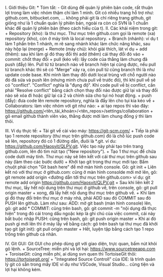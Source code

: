 I. Giới thiệu Git: * Tóm tắt: - Git dùng để quản lý phiên bản code, rất thuận lợi trong làm việc nhóm thậm chí làm 1 mình. Git có nhiều trang hỗ trợ như: github.com, bitbucket.com, ... không phải git là chỉ riêng trang github, git giống như là 1 chuẩn quản lý phiên bản, ngoài ra còn có SVN là 1 chuẩn khác để quản lý phiên bản (theo cách hiểu của t). II. Các khái niệm trong git: + Repository (kho): là thư mục. Thư mục trên github.com gọi là remote (xa) repository (kho), còn ở máy tính là local repository. + Branch (nhánh): ví dụ t làm 1 phần trên 1 nhánh, m rẽ sang nhánh khác làm chức năng khác, sau này hộp lại (merge) + Remote (máy chủ): khỏi giải thích, lát ví dụ + add (thêm): sau khi làm gì đó thay đổi thì add (thêm) cái thay đổi đó vào + commit: chốt thay đổi + pull (kéo về): lấy code của thằng làm chung đã push (đẩy) lên. Pull từ từ branch nào về branch hiện tại cũng được, nếu pull từ branch khác thì sẽ có "Merge" xảy ra, còn pull từ cũng branch thì là như update code base. Khi mình làm thay đổi dưới local trùng với chỗ người nào đó đã sửa và push lên (nhưng mình chưa pull về trước đó), thì khi pull về sẽ có "conflict". "Conflict" nghĩa là "đụng độ". Khi code pull về bị conflict, cần phải "Resolve conflict" bằng cách chọn thay đổi nào được giữ lại và thay đổi nào sẽ xóa đi hoặc giữ lại cả 2 và chỉnh sửa cho tụi nó hoạt động. + push (đẩy): đưa code lên remote repository, nghĩa là đẩy lên cho tụi kia kéo về + Collaborators: làm việc nhóm với git như nào: + ai tạo repos thì vào đây: https://github.com/<tên_tài_khoản>/<tên_repos>/settings/collaboration + gõ email github thành viên vào, thằng được mời làm chung đồng ý thì làm thôi.

III. Ví dụ thực tế: + Tải git về cài vào máy: https://git-scm.com/ + Tiếp là phải tạo 1 remote repository (thư mục trên github.com) đó là chỗ lúc push code sẽ lên, repository đó có 1 đừờng dẫn, đuôi là *.git. ví du: https://github.com/Haosvit/QLPV.git. Việc tạo này phải tạo trên trang github.com, lên đó tìm nút tạo ("New repository"). + Tạo 1 thư mục để chứa code dưới máy tính. Thư mục này sẽ liên kết với cái thư mục trên github sau này (làm theo các bước dưới) + Khởi tạo git trong thư mục mới tạo: Bấm chuột phải chọn "Git bash here" để mở màn hình console. Gõ: git init + Liên kết nó với thư mục ở github.com: cũng ở màn hình consolde mới mở lên, gõ: git remote add origin <đường dẫn tới thư mục trên github.com> ví dụ: git remote add origin https://github.com/Haosvit/QLPV.git + Sau khi liên kết 2 thư mục, lấy hết nội dung trên thư mục ở github về, trên console, gõ: git pull origin master + xong, đã lấy hết nội dung thư mục trên github về. + Khi làm gì đó thay đổi trên thư mục ở máy nhà, phải ADD sau đó COMMIT sau đó PUSH lên github. Làm như sau: ADD: mở git bash (màn hình console) lên, gõ: git add * COMMIT: cũng trên bash, gõ: git commit -m "nội dụng đã thực hiện" trong đó cái trong dấu ngoặc kép là ghi chú của việc commit, cái này bắt buộc nhập PUSH: cũng trên bash, gõ: git push origin master + Khi ai đó push gì mới lên thì ở máy lấy về bằng cách: gõ trên bash tại thư mục đã khởi tạo git (git init): git pull origin master + Hết, luyện tập bằng cách tạo 1 repo trống trên github cá nhân.

IV. Git GUI: Git GUI cho phép dùng git với giao diện, trực quan, bấm nút khỏi gõ lệnh. + SourceTree: miễn phí và lợi hại: https://www.sourcetreeapp.com + ToroiseGit: cũng miễn phí, ai dùng svn quen thì TortoiseGit thôi: https://tortoisegit.org/ + "Integrated Source Controll" của IDE: là trình quản lý git có sẵn trong mấy IDE ví dụ như VSCode, Visual Studio... cũng tiện và lợi hại không kém.
